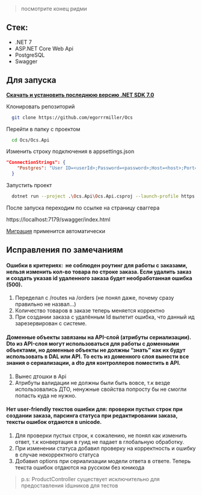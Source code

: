 > посмотрите конец ридми

## Стек:
- .NET 7
- ASP.NET Core Web Api
- PostgreSQL
- Swagger

## Для запуска

**[Скачать и установить последнюю версию .NET SDK 7.0](https://dotnet.microsoft.com/en-us/download/dotnet/7.0)**

Клонировать репозиторий

```bash
  git clone https://github.com/egorrrmiller/Ocs
```

Перейти в папку с проектом

```bash
  cd Ocs/Ocs.Api
```

Изменить строку подключения в appsettings.json

```json
"ConnectionStrings": {
    "Postgres": "User ID=<userId>;Password=<password>;Host=<host>;Port=<port>;Database=ocs;"
  }
```

Запустить проект

```bash
  dotnet run --project .\Ocs.Api\Ocs.Api.csproj --launch-profile https
```

После запуска переходим по ссылке на страницу сваггера

https://localhost:7179/swagger/index.html

[Миграция](https://github.com/egorrrmiller/Ocs/blob/main/Ocs.Database/Migrations/20230428183840_Init.cs) применится автоматически

## Исправления по замечаниям

#### Ошибки в критериях:  не соблюден роутинг для работы с заказами, нельзя изменить кол-во товара по строке заказа. Если удалить заказ и создать указав id удаленного заказа будет необработанная ошибка (500). 

1. Переделал с /routes на /orders (не понял даже, почему сразу правильно не назвал...)
2. Количество товаров в заказе теперь меняется корректно
3. При создании заказа с удалённым Id вылетит ошибка, что данный ид зарезервирован с системе.

#### Доменные объекты завязаны на API-слой (атрибуты сериализации). Dto из API-слоя могут использоваться для работы с доменными объектами, но доменные объекты не должны “знать” как их будут использовать в DAL или API. То есть из доменного слоя вынести все знания о сериализации, а dto для контроллеров поместить в API. 

1. Вынес дтошки в Api
2. Атрибуты валидации не должны были быть вовсе, т.к везде использовались ДТО, ненужные свойства попросту бы не смогли попасть куда не нужно.

#### Нет user-friendly текстов ошибки для: проверки пустых строк при создании заказа, парсинга статуса при редактировании заказа, тексты ошибок отдаются в unicode.

1. Для проверки пустых строк, к сожалению, не понял как изменить ответ, т.к конвертация в гуид не падает в глобальную обработку.
2. При изменении статуса добавил проверку на корректность и ошибку в случае некорректного статуса
3. Добавил options при сериализации модели ответа в ответе. Теперь текста ошибок отдаются на русском без юникода


> p.s: ProductController существует исключительно для предоставления idшников для тестов




